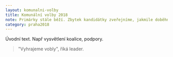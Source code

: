 ```yaml
---
layout: komunalni-volby
title: Komunální volby 2018
note: Primárky stále běží. Zbytek kandidátky zveřejníme, jakmile doběhnou.
category: praha2018
---
```


Úvodní text. Např vysvětlení koalice, podpory.

> "Vyhrajeme vobly", říká leader.

